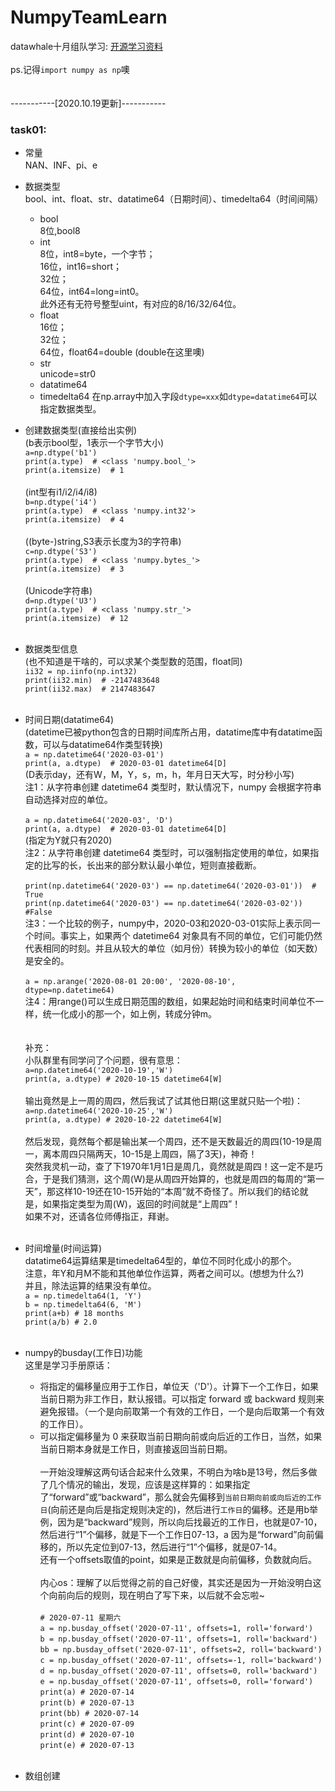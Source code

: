 # NumpyTeamLearn
datawhale十月组队学习:
[开源学习资料](https://github.com/datawhalechina/team-learning-program/tree/master/IntroductionToNumpy)<br><br>
ps.记得`import numpy as np`噢<br><br><br>
-----------[2020.10.19更新]-----------
### task01:
* 常量<br>
NAN、INF、pi、e

* 数据类型<br>
bool、int、float、str、datatime64（日期时间）、timedelta64（时间间隔）<br>
  * bool<br>
  8位,bool8
  * int<br>
  8位，int8=byte，一个字节；<br>16位，int16=short；<br>32位；<br>64位，int64=long=int0。<br>此外还有无符号整型uint，有对应的8/16/32/64位。
  * float<br>
  16位；<br>32位；<br>64位，float64=double (double在这里噢)
  * str<br>
  unicode=str0
  * datatime64
  * timedelta64
  在np.array中加入字段`dtype=xxx`如`dtype=datatime64`可以指定数据类型。<br>

* 创建数据类型(直接给出实例)<br>
(b表示bool型，1表示一个字节大小)<br>
`a=np.dtype('b1')`<br>
`print(a.type)  # <class 'numpy.bool_'>`<br>
`print(a.itemsize)  # 1`<br><br>
(int型有i1/i2/i4/i8)<br>
`b=np.dtype('i4')`<br>
`print(a.type)  # <class 'numpy.int32'>`<br>
`print(a.itemsize)  # 4`<br><br>
((byte-)string,S3表示长度为3的字符串)<br>
`c=np.dtype('S3')`<br>
`print(a.type)  # <class 'numpy.bytes_'>`<br>
`print(a.itemsize)  # 3`<br><br>
(Unicode字符串)<br>
`d=np.dtype('U3')`<br>
`print(a.type)  # <class 'numpy.str_'>`<br>
`print(a.itemsize)  # 12`<br><br>
  
* 数据类型信息<br>(也不知道是干啥的，可以求某个类型数的范围，float同)<br>
`ii32 = np.iinfo(np.int32)`<br>
`print(ii32.min)  # -2147483648`<br>
`print(ii32.max)  # 2147483647`<br><br>

* 时间日期(datatime64)<br>
  (datetime已被python包含的日期时间库所占用，datatime库中有datatime函数，可以与datatime64作类型转换)<br>
  `a = np.datetime64('2020-03-01')`<br>
  `print(a, a.dtype)  # 2020-03-01 datetime64[D]`<br>
  (D表示day，还有W，M，Y，s，m，h，年月日天大写，时分秒小写)<br>
  注1：从字符串创建 datetime64 类型时，默认情况下，numpy 会根据字符串自动选择对应的单位。<br><br>
  `a = np.datetime64('2020-03', 'D')` <br>
  `print(a, a.dtype)  # 2020-03-01 datetime64[D]`<br>
  (指定为Y就只有2020)<br>
  注2：从字符串创建 datetime64 类型时，可以强制指定使用的单位，如果指定的比写的长，长出来的部分默认最小单位，短则直接截断。<br><br>
  `print(np.datetime64('2020-03') == np.datetime64('2020-03-01'))  # True`<br>
  `print(np.datetime64('2020-03') == np.datetime64('2020-03-02'))  #False`<br>
  注3：一个比较的例子，numpy中，2020-03和2020-03-01实际上表示同一个时间。事实上，如果两个 datetime64 对象具有不同的单位，它们可能仍然代表相同的时刻。并且从较大的单位（如月份）转换为较小的单位（如天数）是安全的。<br><br>
  `a = np.arange('2020-08-01 20:00', '2020-08-10', dtype=np.datetime64)`<br>
  注4：用range()可以生成日期范围的数组，如果起始时间和结束时间单位不一样，统一化成小的那一个，如上例，转成分钟m。<br><br><br>
  补充：<br>
  小队群里有同学问了个问题，很有意思：<br>
  `a=np.datetime64('2020-10-19','W')`<br>
  `print(a, a.dtype) # 2020-10-15 datetime64[W]`<br><br>
  输出竟然是上一周的周四，然后我试了试其他日期(这里就只贴一个啦)：<br>
  `a=np.datetime64('2020-10-25','W')`<br>
  `print(a, a.dtype) # 2020-10-22 datetime64[W]`<br><br>
  然后发现，竟然每个都是输出某一个周四，还不是天数最近的周四(10-19是周一，离本周四只隔两天，10-15是上周四，隔了3天)，神奇！<br>
  突然我灵机一动，查了下1970年1月1日是周几，竟然就是周四！这一定不是巧合，于是我们猜测，这个周(W)是从周四开始算的，也就是周四的每周的“第一天”，那这样10-19还在10-15开始的“本周”就不奇怪了。所以我们的结论就是，如果指定类型为周(W)，返回的时间就是“上周四”！<br>
  如果不对，还请各位师傅指正，拜谢。<br><br>
  
* 时间增量(时间运算)<br>
  datatime64运算结果是timedelta64型的，单位不同时化成小的那个。<br>
  注意，年Y和月M不能和其他单位作运算，两者之间可以。(想想为什么?)<br>
  并且，除法运算的结果没有单位。<br>
  `a = np.timedelta64(1, 'Y')`<br>
  `b = np.timedelta64(6, 'M')`<br>
  `print(a+b) # 18 months`<br>
  `print(a/b) # 2.0`<br><br>
  
* numpy的busday(工作日)功能<br>
这里是学习手册原话：<br>
  * 将指定的偏移量应用于工作日，单位天（'D'）。计算下一个工作日，如果当前日期为非工作日，默认报错。可以指定 forward 或 backward 规则来避免报错。（一个是向前取第一个有效的工作日，一个是向后取第一个有效的工作日）。<br>
  * 可以指定偏移量为 0 来获取当前日期向前或向后近的工作日，当然，如果当前日期本身就是工作日，则直接返回当前日期。<br><br>
一开始没理解这两句话合起来什么效果，不明白为啥b是13号，然后多做了几个情况的输出，发现，应该是这样算的：如果指定了“forward”或“backward”，那么就会先偏移到`当前日期向前或向后近的工作日`(向前还是向后是指定规则决定的)，然后进行`工作日`的偏移。还是用b举例，因为是“backward”规则，所以向后找最近的工作日，也就是07-10，然后进行“1”个偏移，就是下一个工作日07-13，a 因为是“forward”向前偏移的，所以先定位到07-13，然后进行“1”个偏移，就是07-14。<br>
还有一个offsets取值的point，如果是正数就是向前偏移，负数就向后。<br><br>
内心os：理解了以后觉得之前的自己好傻，其实还是因为一开始没明白这个向前向后的规则，现在明白了写下来，以后就不会忘啦~<br><br>
  `# 2020-07-11 星期六`<br>
  `a = np.busday_offset('2020-07-11', offsets=1, roll='forward')`<br>
  `b = np.busday_offset('2020-07-11', offsets=1, roll='backward')`<br>
  `bb = np.busday_offset('2020-07-11', offsets=2, roll='backward')`<br> 
  `c = np.busday_offset('2020-07-11', offsets=-1, roll='backward')`<br> 
  `d = np.busday_offset('2020-07-11', offsets=0, roll='backward')`<br>
  `e = np.busday_offset('2020-07-11', offsets=0, roll='forward')`<br>
  `print(a) # 2020-07-14`<br>
  `print(b) # 2020-07-13`<br>
  `print(bb) # 2020-07-14`<br>
  `print(c) # 2020-07-09`<br>
  `print(d) # 2020-07-10`<br>
  `print(e) # 2020-07-13`<br><br>

* 数组创建
